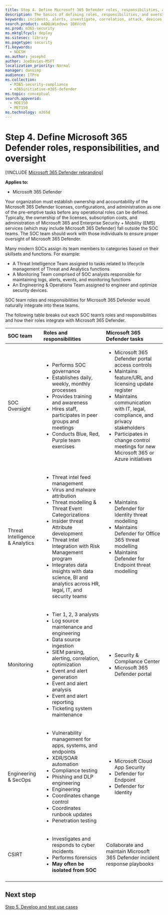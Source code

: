 ```yaml
---
title: Step 4. Define Microsoft 365 Defender roles, responsibilities, and oversight
description: The basics of defining roles, responsibilities, and oversight when integrating Microsoft 365 Defender into your security operations.
keywords: incidents, alerts, investigate, correlation, attack, devices, users, identities, identity, mailbox, email, 365, microsoft, Microsoft 365, incident response, cyber-attack, secops, security operations, soc
search.product: eADQiWindows 10XVcnh
ms.prod: m365-security
ms.mktglfcycl: deploy
ms.sitesec: library
ms.pagetype: security
f1.keywords: 
  - NOCSH
ms.author: josephd
author: JoeDavies-MSFT
localization_priority: Normal
manager: dansimp
audience: ITPro
ms.collection: 
  - M365-security-compliance
  - m365initiative-m365-defender
ms.topic: conceptual
search.appverid: 
  - MOE150
  - MET150
ms.technology: m365d
---
```

# Step 4. Define Microsoft 365 Defender roles, responsibilities, and oversight

[!INCLUDE [Microsoft 365 Defender rebranding](../includes/microsoft-defender.md)]

**Applies to:**
- Microsoft 365 Defender

Your organization must establish ownership and accountability of the Microsoft 365 Defender licenses, configurations, and administration as one of the pre-emptive tasks before any operational roles can be defined. Typically, the ownership of the licenses, subscription costs, and administration of Microsoft 365 and Enterprise Security + Mobility (EMS) services (which may include Microsoft 365 Defender) fall outside the SOC teams. The SOC team should work with those individuals to ensure proper oversight of Microsoft 365 Defender. 

Many modern SOCs assign its team members to categories based on their skillsets and functions. For example:

- A Threat Intelligence Team assigned to tasks related to lifecycle management of Threat and Analytics functions
- A Monitoring Team comprised of SOC analysts responsible for maintaining logs, alerts, events, and monitoring functions
- An Engineering & Operations Team assigned to engineer and optimize security devices.

SOC team roles and responsibilities for Microsoft 365 Defender would naturally integrate into these teams.

The following table breaks out each SOC team’s roles and responsibilities and how their roles integrate with Microsoft 365 Defender.

| SOC team | Roles and responsibilities | Microsoft 365 Defender tasks  |
|:-------|:-----|:-------|
| SOC Oversight | <ul><li>Performs SOC governance</li><li>Establishes daily, weekly, monthly processes</li><li>Provides training and awareness</li><li>Hires staff, participates in peer groups and meetings</li><li>Conducts Blue, Red, Purple team exercises</ul>  | <ul><li>Microsoft 365 Defender portal access controls</li><li>Maintains feature/URL and licensing update register</li><li>Maintains communication with IT, legal, compliance, and privacy stakeholders</li><li>Participates in change control meetings for new Microsoft 365 or Azure initiatives</ul> |
| Threat Intelligence & Analytics  | <ul><li>Threat intel feed management</li><li>Virus and malware attribution</li><li>Threat modelling & Threat Event Categorizations</li><li>Insider threat Attribute development </li><li>Threat Intel Integration with Risk Management program</li><li>Integrates data insights with data science, BI and analytics across HR, legal, IT, and security teams<ul> | <ul><li>Maintains Defender for Identity threat modelling</li><li>Maintains Defender for Office 365 threat modelling</li><li>Maintains Defender for Endpoint threat modelling</ul> |
| Monitoring | <ul><li>Tier 1, 2, 3 analysts</li><li>Log source maintenance and engineering</li><li>Data source ingestion </li><li>SIEM parsing, alerting, correlation, optimization</li><li>Event and alert generation</li><li>Event and alert analysis</li><li>Event and alert reporting</li><li>Ticketing system maintenance</ul> | <ul><li>Security & Compliance Center</li><li>Microsoft 365 Defender portal</ul> |
| Engineering & SecOps | <ul><li>Vulnerability management for apps, systems, and endpoints</li><li>XDR/SOAR automation</li><li>Compliance testing</li><li>Phishing and DLP engineering</li><li>Engineering</li><li>Coordinates change control</li><li>Coordinates runbook updates</li><li>Penetration testing<ul> | <ul><li>Microsoft Cloud App Security</li><li>Defender for Endpoint</li><li>Defender for Identity</ul> |
| CSIRT | <ul><li>Investigates and responds to cyber incidents</li><li>Performs forensics</li><li>**May often be isolated from SOC**</ul> | Collaborate and maintain Microsoft 365 Defender incident response  playbooks |
||||


## Next step

[Step 5. Develop and test use cases](integrate-microsoft-365-defender-secops-use-cases.md)



